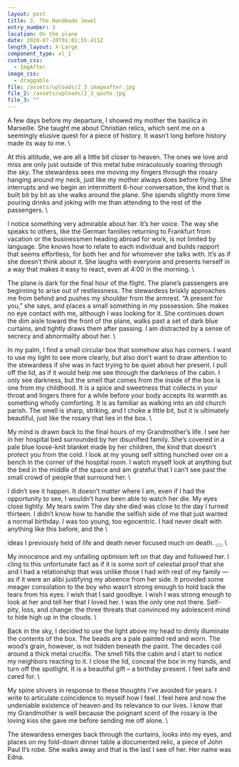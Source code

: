 ```yaml
---
layout: post
title: 3. The Handmade Jewel
entry_number: 3
location: On the plane
date: 2020-07-28T01:01:55.411Z
length_layout: X-Large
component_type: xl_1
custom_css:
  - ImgAfter
image_css:
  - draggable
file: /assets/uploads/2_3_imageafter.jpg
file_2: /assets/uploads/2_3_quote.jpg
file_3: ""
---
```

A few days before my departure, I showed my mother the basilica in Marseille. She taught me about Christian relics, which sent me on a seemingly elusive quest for a piece of history. It wasn’t long before history made its way to me. \

At this altitude, we are all a little bit closer to heaven. The ones we love and miss are only just outside of this metal tube miraculously soaring through the sky. The stewardess sees me moving my fingers through the rosary hanging around my neck, just like my mother always does before flying. She interrupts and we begin an intermittent 6-hour conversation, the kind that is built bit by bit as she walks around the plane. She spends slightly more time pouring drinks and joking with me than attending to the rest of the passengers. \

I notice something very admirable about her. It’s her voice. The way she speaks to others, like the German families returning to Frankfurt from vacation or the businessmen heading abroad for work, is not limited by language. She knows how to relate to each individual and builds rapport that seems effortless, for both her and for whomever she talks with. It’s as if she doesn’t think about it. She laughs with everyone and presents herself in a way that makes it easy to react, even at 4:00 in the morning. \

The plane is dark for the final hour of the flight. The plane’s passengers are beginning to arise out of restlessness. The stewardess briskly approaches me from behind and pushes my shoulder from the armrest. “A present for you,” she says, and places a small something in my possession. She makes no eye contact with me, although I was looking for it. She continues down the dim aisle toward the front of the plane, walks past a set of dark blue curtains, and tightly draws them after passing. I am distracted by a sense of secrecy and abnormality about her. \

In my palm, I find a small circular box that somehow also has corners. I want to use my light to see more clearly, but also don’t want to draw attention to the stewardess if she was in fact trying to be quiet about her present. I pull off the lid, as if it would help me see through the darkness of the cabin. I only see darkness, but the smell that comes from the inside of the box is one from my childhood. It is a spice and sweetness that collects in your throat and lingers there for a while before your body accepts its warmth as something wholly comforting. It is as familiar as walking into an old church parish. The smell is sharp, striking, and I choke a little bit, but it is ultimately beautiful, just like the rosary that lies in the box. \

My mind is drawn back to the final hours of my Grandmother’s life. I see her in her hospital bed surrounded by her disunified family. She’s covered in a pale blue loose-knit blanket made by her children, the kind that doesn’t protect you from the cold. I look at my young self sitting hunched over on a bench in the corner of the hospital room. I watch myself look at anything but the bed in the middle of the space and am grateful that I can’t see past the small crowd of people that surround her. \

I didn’t see it happen. It doesn’t matter where I am, even if I had the opportunity to see, I wouldn’t have been able to watch her die. My eyes close tightly. My tears swim The day she died was close to the day I turned thirteen. I didn’t know how to handle the selfish side of me that just wanted a normal birthday. I was too young, too egocentric. I had never dealt with anything like this before, and the \

<a class="CH2_E3_Q1">
ideas I previously held of <span class="blackletter">life</span> and death never focused much on <span class="blackletter">death.</span>
<button onclick = "addClass()" class="interaction-box-inline"><a></a></button></a> \

My innocence and my unfailing optimism left on that day and followed her. I cling to this unfortunate fact as if it is some sort of celestial proof that she and I had a relationship that was unlike those I had with rest of my family — as if it were an alibi justifying my absence from her side. It provided some meager consolation to the boy who wasn’t strong enough to hold back the tears from his eyes. I wish that I said goodbye. I wish I was strong enough to look at her and tell her that I loved her. I was the only one not there. Self-pity, loss, and change: the three threats that convinced my adolescent mind to hide high up in the clouds. \

Back in the sky, I decided to use the light above my head to dimly illuminate the contents of the box. The beads are a pale painted red and worn. The wood’s grain, however, is not hidden beneath the paint. The decades coil around a thick metal crucifix. The smell fills the cabin and I start to notice my neighbors reacting to it. I close the lid, conceal the box in my hands, and turn off the spotlight. It is a beautiful gift – a birthday present. I feel safe and cared for. \

My spine shivers in response to these thoughts I've avoided for years. I write to articulate coincidence to myself how I feel. I feel here and now the undeniable existence of heaven and its relevance to our lives. I know that my Grandmother is well because the poignant scent of the rosary is the loving kiss she gave me before sending me off alone. \

The stewardess emerges back through the curtains, looks into my eyes, and places on my fold-down dinner table a documented relic, a piece of John Paul II’s robe. She walks away and that is the last I see of her. Her name was Edna.